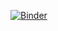 [![Binder](https://mybinder.org/badge_logo.svg)](https://mybinder.org/v2/gh/kanakpc/SparkNotebooks/master)

